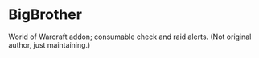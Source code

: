 # BigBrother
World of Warcraft addon; consumable check and raid alerts.  (Not original author, just maintaining.)
